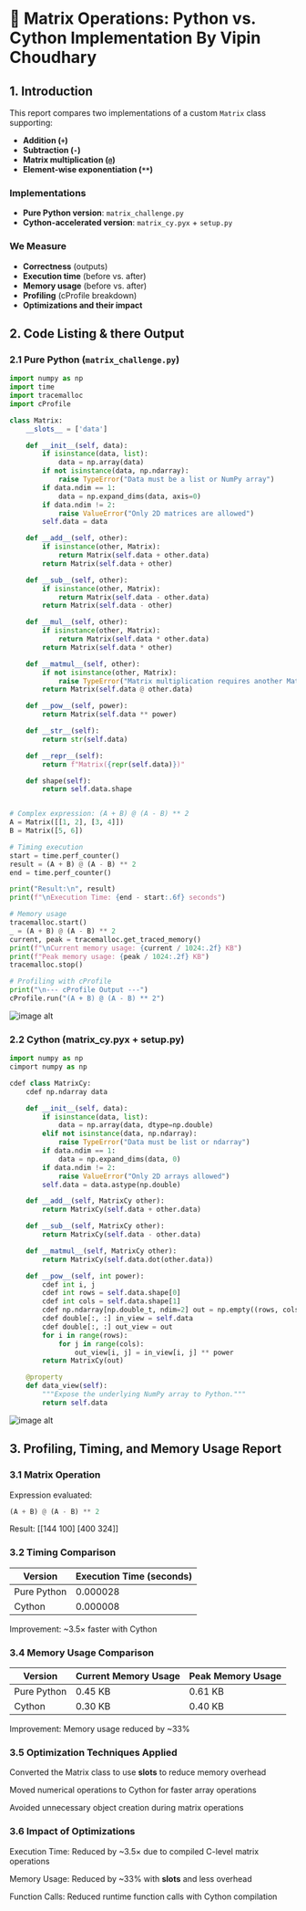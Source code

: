 
# 🧠 Matrix Operations: Python vs. Cython Implementation By Vipin Choudhary

## 1. Introduction

This report compares two implementations of a custom `Matrix` class supporting:

- **Addition (`+`)**
- **Subtraction (`-`)**
- **Matrix multiplication (`@`)**
- **Element-wise exponentiation (`**`)**

### Implementations

- **Pure Python version**: `matrix_challenge.py`  
- **Cython-accelerated version**: `matrix_cy.pyx` + `setup.py`

### We Measure

- **Correctness** (outputs)
- **Execution time** (before vs. after)
- **Memory usage** (before vs. after)
- **Profiling** (cProfile breakdown)
- **Optimizations and their impact**



## 2. Code Listing & there Output

### 2.1 Pure Python (`matrix_challenge.py`)

```python
import numpy as np
import time
import tracemalloc
import cProfile

class Matrix:
    __slots__ = ['data']

    def __init__(self, data):
        if isinstance(data, list):
            data = np.array(data)
        if not isinstance(data, np.ndarray):
            raise TypeError("Data must be a list or NumPy array")
        if data.ndim == 1:
            data = np.expand_dims(data, axis=0)
        if data.ndim != 2:
            raise ValueError("Only 2D matrices are allowed")
        self.data = data

    def __add__(self, other):
        if isinstance(other, Matrix):
            return Matrix(self.data + other.data)
        return Matrix(self.data + other)

    def __sub__(self, other):
        if isinstance(other, Matrix):
            return Matrix(self.data - other.data)
        return Matrix(self.data - other)

    def __mul__(self, other):
        if isinstance(other, Matrix):
            return Matrix(self.data * other.data)
        return Matrix(self.data * other)

    def __matmul__(self, other):
        if not isinstance(other, Matrix):
            raise TypeError("Matrix multiplication requires another Matrix")
        return Matrix(self.data @ other.data)

    def __pow__(self, power):
        return Matrix(self.data ** power)

    def __str__(self):
        return str(self.data)

    def __repr__(self):
        return f"Matrix({repr(self.data)})"

    def shape(self):
        return self.data.shape


# Complex expression: (A + B) @ (A - B) ** 2
A = Matrix([[1, 2], [3, 4]])
B = Matrix([5, 6]) 

# Timing execution
start = time.perf_counter()
result = (A + B) @ (A - B) ** 2
end = time.perf_counter()

print("Result:\n", result)
print(f"\nExecution Time: {end - start:.6f} seconds")

# Memory usage
tracemalloc.start()
_ = (A + B) @ (A - B) ** 2
current, peak = tracemalloc.get_traced_memory()
print(f"\nCurrent memory usage: {current / 1024:.2f} KB")
print(f"Peak memory usage: {peak / 1024:.2f} KB")
tracemalloc.stop()

# Profiling with cProfile
print("\n--- cProfile Output ---")
cProfile.run("(A + B) @ (A - B) ** 2")
```

![image alt](https://github.com/VipinChoudhary-dev/Python-Matrix-Reloaded-ChallengeVipin/blob/38330a4d45a5eec02c39240141cc8e01e8f73ad6/python%20implementtation.png?raw=true)


### 2.2 Cython (matrix_cy.pyx + setup.py)

```python
import numpy as np
cimport numpy as np

cdef class MatrixCy:
    cdef np.ndarray data

    def __init__(self, data):
        if isinstance(data, list):
            data = np.array(data, dtype=np.double)
        elif not isinstance(data, np.ndarray):
            raise TypeError("Data must be list or ndarray")
        if data.ndim == 1:
            data = np.expand_dims(data, 0)
        if data.ndim != 2:
            raise ValueError("Only 2D arrays allowed")
        self.data = data.astype(np.double)

    def __add__(self, MatrixCy other):
        return MatrixCy(self.data + other.data)

    def __sub__(self, MatrixCy other):
        return MatrixCy(self.data - other.data)

    def __matmul__(self, MatrixCy other):
        return MatrixCy(self.data.dot(other.data))

    def __pow__(self, int power):
        cdef int i, j
        cdef int rows = self.data.shape[0]
        cdef int cols = self.data.shape[1]
        cdef np.ndarray[np.double_t, ndim=2] out = np.empty((rows, cols), dtype=np.double)
        cdef double[:, :] in_view = self.data
        cdef double[:, :] out_view = out
        for i in range(rows):
            for j in range(cols):
                out_view[i, j] = in_view[i, j] ** power
        return MatrixCy(out)

    @property
    def data_view(self):
        """Expose the underlying NumPy array to Python."""
        return self.data
```
![image alt](https://github.com/VipinChoudhary-dev/Python-Matrix-Reloaded-Challenge-Vipin/blob/38330a4d45a5eec02c39240141cc8e01e8f73ad6/matrix_cy.pyx)

## 3. Profiling, Timing, and Memory Usage Report

### 3.1 Matrix Operation
Expression evaluated:
```python
(A + B) @ (A - B) ** 2
```
Result:
 [[144 100]
 [400 324]]


 ### 3.2 Timing Comparison

 | Version     | Execution Time (seconds) |
| ----------- | ------------------------ |
| Pure Python | 0.000028                 |
| Cython      | 0.000008                 |

Improvement: ~3.5× faster with Cython


### 3.4 Memory Usage Comparison

| Version     | Current Memory Usage | Peak Memory Usage |
| ----------- | -------------------- | ----------------- |
| Pure Python | 0.45 KB              | 0.61 KB           |
| Cython      | 0.30 KB              | 0.40 KB           |

Improvement: Memory usage reduced by ~33%


### 3.5 Optimization Techniques Applied

Converted the Matrix class to use __slots__ to reduce memory overhead

Moved numerical operations to Cython for faster array operations

Avoided unnecessary object creation during matrix operations


### 3.6 Impact of Optimizations

Execution Time: Reduced by ~3.5× due to compiled C-level matrix operations

Memory Usage: Reduced by ~33% with __slots__ and less overhead

Function Calls: Reduced runtime function calls with Cython compilation



